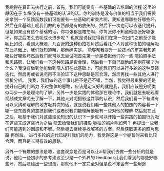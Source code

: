 我觉得在真正去执行之前，首先，我们可能要有一些基础的去培训的流程 这里的原因在于 如果没有一些基础的认识的话，你的训练是没有价值的相当于我们需要先拿到一个反馈函数我们可能要有一些基础的审美片啊，我知道哪哪些好哪些坏，然后在此基础上呃我们做的东西都是有的放矢的，然后下一次也可以去迭代提升，但是如果没有这个基础的话，你每张都是瞎拍啊，你每张你不知道他哪张好哪张坏，你之后怎么去呃成长进步呢？ 也就是说我觉得我们在第一次出门之前至少能呃比如说，看到大概嗯，几百张的这种街拍视角然后看几个人对这种街拍的理解呃在此基础上，我们就知道哦，那他确实是。 能够帮我提升一些技术的审美我知道哪些好哪些坏然后我们就可以去尝试呃首先第一步是模拟他们的一些 嗯拍照手法和思路嗯，让我们看一下这种思路是否合理，然后看一下自己跟他的差别在哪？为什么？我没有做到他能做到嗯人们在此基础上，可能我们可以进行多轮的这种反馈迭代，然后再或者说呃再不济验证下这种思路是否合理，然后再找一些其他人进行赏析分析。 我我，我们做的这个事儿是不是还不错，当然，我觉得最重要的还是提升自己的判断力 
不过整体的思路，应该是定义好的就是我，我们应该是分呃类似两步一步是理论的了解，另外一步是实践的体验那在理论中，我们就是去呃观看视频或文章呃去了解一下，其他人对呃摄影这件事的认识，然后我们看一下有没有可以采纳和理解的地方呃其次的话，就是说我们看一些其他人的拍照的内容看一下哪一些东西真的震撼到我们或者说我们能理解他呃有一些对他的理解 然后就在此之后，呃基于我们对这些理论知识的认识下一步就可以开始一些实践的拍摄行为呃在这些完成这些行为之后 嗯去检验我们的摄影 呃拍的照片呃如何？ 再提出一些我们可能遇到的困惑和不解。然后呃去继续寻找解答的方案，然后获取更多的照片思路 再然后。 进行多轮的迭代已提升我们的能力，我觉得这是一个呃暂时来看比较合理，而且是长期有效的思路。 

另外一个有趣的想法是嗯，这套观念是否是可以让ai帮我们去做一些分析的就是说，他给一些初步的参考建议至少是一个外界的 feedback让我们看到的哪些好哪些坏，然后嗯给出一些想法，那就他不一定完全对但是说不定会有一些用途
